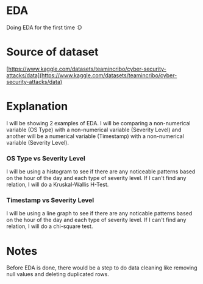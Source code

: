 # **EDA**
Doing EDA for the first time :D

# **Source of dataset**
[https://www.kaggle.com/datasets/teamincribo/cyber-security-attacks/data](https://www.kaggle.com/datasets/teamincribo/cyber-security-attacks/data)

# **Explanation**
I will be showing 2 examples of EDA. I will be comparing a non-numerical variable (OS Type) with a non-numerical variable (Severity Level) and another will be a numerical variable (Timestamp) with a non-numerical variable (Severity Level).

### **OS Type vs Severity Level**
I will be using a histogram to see if there are any noticeable patterns based on the hour of the day and each type of severity level. If I can't find any relation, I will do a Kruskal-Wallis H-Test.

### **Timestamp vs Severity Level**
I will be using a line graph to see if there are any noticable patterns based on the hour of the day and each type of severity level. If I can't find any relation, I will do a chi-square test.

# **Notes**
Before EDA is done, there would be a step to do data cleaning like removing null values and deleting duplicated rows.